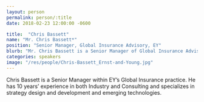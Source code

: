 ```yaml
---
layout: person
permalink: person/:title
date: 2018-02-23 12:00:00 -0600

title:  "Chris Bassett"
name: "Mr. Chris Bassett*"
position: "Senior Manager, Global Insurance Advisory, EY"
blurb: "Mr. Chris Bassett is a Senior Manager of Global Insurance Advisory at EY."
categories: speakers
image: "/res/people/Chris-Bassett_Ernst-and-Young.jpg"
---
```

Chris Bassett is a Senior Manager within EY’s Global Insurance practice. He has 10 years’ experience in both Industry and Consulting and specializes in strategy design and development and emerging technologies.
